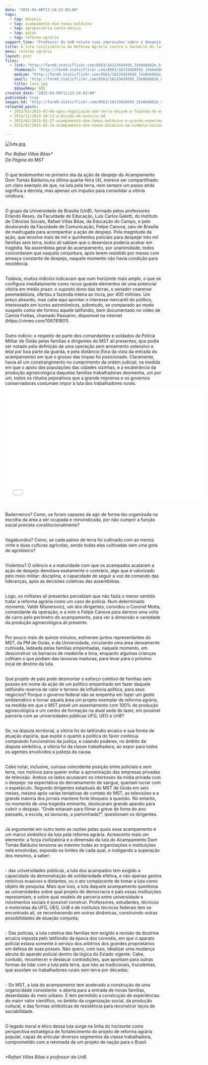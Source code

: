 ```yaml
---
date: "2015-03-08T11:14:23-03:00"
tags:
  - tag: despejo
  - tag: acampamento-dom-tomas-balduíno
  - tag: agropecuária-santa-mônica
  - tag: goiás
  - tag: reforma-agrária
support_line: "Professor da UnB relata suas impressões sobre o despejo do Acampamento Dom Tomás, em Corumbá (GO)."
title: A luta civilizatória da Reforma Agrária contra a barbárie do latifúndio
menu: reforma agrária
layout: post
files:
  - link: "http://farm9.staticflickr.com/8563/16133424593_15e8eb662e_b.jpg"
    thumbnail: "http://farm9.staticflickr.com/8563/16133424593_15e8eb662e_t.jpg"
    medium: "http://farm9.staticflickr.com/8563/16133424593_15e8eb662e_z.jpg"
    small: "http://farm9.staticflickr.com/8563/16133424593_15e8eb662e_n.jpg"
    title: luta.jpg
    $$hashKey: 0Q5
created_date: "2015-03-08T11:23:24-03:00"
published: true
images_hd: "http://farm9.staticflickr.com/8563/16133424593_15e8eb662e_n.jpg"
releated_posts:
  - 2015/03/2015-03-04-apos-negociacao-sem-terra-deixam-a-fazenda-de-eunicio-de-oliveira.md
  - 2014/11/2014-10-13-a-boiada-de-eunicio.md
  - 2015/02/2015-02-27-acampamento-dom-tomas-balduino-o-grande-experimento-agroecologico-ameacado-pelo-latifundio.md
  - 2015/02/2015-02-24-acampamento-dom-tomas-balduino-um-simbolo-nacional-da-luta-pela-reforma-agraria.md

---
```

<p><img alt="luta.jpg" src="http://farm9.staticflickr.com/8563/16133424593_15e8eb662e_b.jpg" /></p>

<p><em>Por <span style="line-height: 20.7999992370605px;">Rafael Villas B&ocirc;as*</span><br style="line-height: 20.7999992370605px;" />
Da P&aacute;gina do MST&nbsp;</em></p>

<p><br />
O que testemunhei no primeiro dia da a&ccedil;&atilde;o de despejo do Acampamento Dom Tom&aacute;s Baldu&iacute;no,na &uacute;ltima quarta-feira (4), merece ser compartilhado: um claro exemplo de que, na luta pela terra, nem sempre um passo atr&aacute;s significa a derrota, mas apenas um impulso para consolidar a vit&oacute;ria vindoura.</p>

<p><br />
O grupo da Universidade de Bras&iacute;lia (UnB), formado pelos professores Erlando Reses, da Faculdade de Educa&ccedil;&atilde;o, Luis Carlos Galetti, do Instituto de Ci&ecirc;ncias Sociais, Rafael Villas B&ocirc;as, da Educa&ccedil;&atilde;o do Campo, e pelo doutorando da Faculdade de Comunica&ccedil;&atilde;o, Felipe Canova, saiu de Bras&iacute;lia de madrugada para acompanhar a a&ccedil;&atilde;o de despejo. Pela magnitude da a&ccedil;&atilde;o, que envolve mais de mil e quinhentos policiais para despejar tr&ecirc;s mil fam&iacute;lias sem terra, todos ali sabiam que o desenlace poderia acabar em trag&eacute;dia. Na assembleia geral do acampamento, por unanimidade, todos concordaram que naquela conjuntura, ap&oacute;s terem resistido por meses com amea&ccedil;a constante de despejo, naquele momento n&atilde;o havia condi&ccedil;&atilde;o para resist&ecirc;ncia.</p>

<p><br />
Todavia, muitos ind&iacute;cios indicavam que num horizonte mais amplo, o que se configura imediatamente como recuo guarda elementos de uma potencial vit&oacute;ria em m&eacute;dio prazo: o suposto dono das terras, o senador cearense peemedebista, ofertou a fazenda inteira ao Incra, por 400 milh&otilde;es. Um pre&ccedil;o absurdo, mas cabe aqui apontar o interesse mercantil do pol&iacute;tico, interessado em lucros astron&ocirc;micos, sobretudo, se comparado ao modo suspeito como ele formou aquele latif&uacute;ndio, bem documentado no v&iacute;deo de Camila Freitas, chamado Passarim, dispon&iacute;vel na internet (https://vimeo.com/106781801).</p>

<p><br />
Outro ind&iacute;cio: o respeito de parte dos comandantes e soldados da Pol&iacute;cia Militar de Goi&aacute;s pelas fam&iacute;lias e dirigentes do MST ali presentes, que podia ser notado pela defini&ccedil;&atilde;o de uma opera&ccedil;&atilde;o sem armamento ostensivo e letal por boa parte da guarda, e pela dist&acirc;ncia (fora da vista da entrada do acampamento) em que o grosso das tropas foi posicionado. Claramente, havia ali um constrangimento no cumprimento da ordem judicial, na medida em que o apoio das popula&ccedil;&otilde;es das cidades vizinhas, e a exuber&acirc;ncia da produ&ccedil;&atilde;o agroecol&oacute;gica daquelas fam&iacute;lias trabalhadoras desmentia, um por um, todos os r&oacute;tulos pejorativos que a grande imprensa e os governos conservadoras costumam impor &agrave; luta dos trabalhadores rurais.</p>

<p><iframe allowfullscreen="" frameborder="0" height="360" src="//www.youtube.com/embed/76wSGrW7NqA" width="640"></iframe></p>

<p><br />
Baderneiros? Como, se foram capazes de agir de forma t&atilde;o organizada na escolha da &aacute;rea a ser ocupada e reinvindicada, por n&atilde;o cumprir a fun&ccedil;&atilde;o social prevista constitucionalmente?</p>

<p><br />
Vagabundos? Como, se cada palmo de terra foi cultivado com ao menos vinte e duas culturas agr&iacute;colas, sendo todas elas cultivadas sem uma gota de agrot&oacute;xico?</p>

<p><br />
Violentos? O sil&ecirc;ncio e a maturidade com que os acampados acataram a a&ccedil;&atilde;o de despejo denotava exatamente o contr&aacute;rio, algo que &eacute; valorizado pelo meio militar: disciplina, e capacidade de seguir a voz de comando das lideran&ccedil;as, ap&oacute;s as decis&otilde;es coletivas das assembleias.</p>

<p><br />
Logo, os militares ali presentes percebiam que n&atilde;o fazia o menor sentido tratar a reforma agr&aacute;ria como um caso de pol&iacute;cia. Num determinado momento, Valdir Misnerovicz, um dos dirigentes, convidou o Coronel Motta, comandante da opera&ccedil;&atilde;o, e a mim e Felipe Canova para darmos uma volta de carro pelo per&iacute;metro do acampamento, para ver a dimens&atilde;o e variedade da produ&ccedil;&atilde;o agroecol&oacute;gica ali presente.</p>

<p><br />
Por pouco mais de quinze minutos, estiveram juntos representantes do MST, da PM de Goi&aacute;s, e da Universidade, circulando uma &aacute;rea densamente cultivada, ladeada pelas fam&iacute;lias empenhadas, naquele momento, em desconstruir os barracos de madeirite e lona, enquanto algumas crian&ccedil;as colhiam o que podiam das lavouras maduras, para levar para o pr&oacute;ximo local de destino da luta.</p>

<p><br />
Que projeto de pa&iacute;s pode desmontar o esfor&ccedil;o coletivo de fam&iacute;lias sem posses em nome da a&ccedil;&atilde;o de um pol&iacute;tico empenhado em fazer daquele latif&uacute;ndio reserva de valor e terreno de influ&ecirc;ncia pol&iacute;tica, para seus neg&oacute;cios? Porque o governo federal n&atilde;o se empenha em fazer um gesto emblem&aacute;tico e tornar aquela &aacute;rea um projeto exemplar de reforma agr&aacute;ria, na medida em que o MST prev&ecirc; um assentamento com 100% de produ&ccedil;&atilde;o agroecol&oacute;gica e um centro de forma&ccedil;&atilde;o na atual sede de lazer, em poss&iacute;vel parceria com as universidades p&uacute;blicas UFG, UEG e UnB?</p>

<p><br />
Se, na disputa territorial, a vit&oacute;ria foi do latif&uacute;ndio arcaico e sua forma de atua&ccedil;&atilde;o esp&uacute;ria, que exp&otilde;e o quanto a pol&iacute;tica do favor continua comprando funcion&aacute;rios da justi&ccedil;a, e calando poderes, no &acirc;mbito da disputa simb&oacute;lica, a vit&oacute;ria foi da classe trabalhadora, ao expor para todos os agentes envolvidos a justeza da causa.</p>

<p><br />
Cabe notar, inclusive, curiosa coincidente posi&ccedil;&atilde;o entre policiais e sem terra, nos motivos para querer evitar a aproxima&ccedil;&atilde;o das empresas privadas de televis&atilde;o. Ambos os lados acusavam os interesses da m&iacute;dia privada com o despejo: na expectativa do derramamento de sangue, queriam lucrar com o espet&aacute;culo. Segundo dirigentes estaduais do MST de Goi&aacute;s em seis meses, mesmo ap&oacute;s varias tentativas de contato do MST, as televis&otilde;es e a grande maioria dos jornais manteve forte bloqueio &agrave; quest&atilde;o. No entanto, no momento de uma trag&eacute;dia eminente, deslocaram grande aparato para cobrir o despejo. &ldquo;Onde estavam para filmar a greve de fome do ano passado, a escola, as lavouras, a pamonhada?&rdquo;, questionam os dirigentes.</p>

<p><br />
J&aacute; argumentei em outro texto as raz&otilde;es pelas quais esse acampamento &eacute; um marco simb&oacute;lico da luta pela reforma agr&aacute;ria. Acrescento mais um elemento: a for&ccedil;a civilizat&oacute;ria e a dimens&atilde;o da luta do Acampamento Dom Tom&aacute;s Baldu&iacute;no tensiona ao m&aacute;ximo todas as organiza&ccedil;&otilde;es e institui&ccedil;&otilde;es nela envolvidas, expondo os limites de cada qual, e instigando a supera&ccedil;&atilde;o dos mesmos, a saber:</p>

<p><br />
-&nbsp;das universidades p&uacute;blicas, a luta dos acampados tem exigido a capacidade da demonstra&ccedil;&atilde;o de solidariedade efetiva, e n&atilde;o apenas gestos ret&oacute;ricos evasivos e distantes, ou o ato complacente de tomar a luta como objeto de pesquisa. Mais que isso, a luta daquele acampamento questiona as universidades sobre qual projeto de democracia e pa&iacute;s essas institui&ccedil;&otilde;es representam, e sobre qual modelo de parceria entre universidade e movimentos sociais &eacute; poss&iacute;vel construir. Professores, estudantes, t&eacute;cnicos e motoristas da UFG, UEG, UnB e de institutos t&eacute;cnicos federais tem se encontrado ali, se reconhecendo em outras din&acirc;micas, construindo outras possibilidades de atua&ccedil;&atilde;o conjunta;</p>

<p><br />
-&nbsp;Das pol&iacute;cias, a luta coletiva das fam&iacute;lias tem exigido a revis&atilde;o da doutrina arcaica imposta pelo latif&uacute;ndio da &eacute;poca dos coron&eacute;is, em que o aparato policial estava somente &agrave; servi&ccedil;o dos arb&iacute;trios dos grandes propriet&aacute;rios em defesa de suas posses. N&atilde;o quero, com isso, idealizar uma mudan&ccedil;a abruta do aparato policial dentro da l&oacute;gica do Estado vigente. Cabe, contudo, reconhecer e destacar contradi&ccedil;&otilde;es, que apontam para outras formas de lidar com a luta pela terra, que n&atilde;o as tradicionais, truculentas, que assolam os trabalhadores rurais sem terra por d&eacute;cadas;</p>

<p><br />
- Do MST, a luta do acampamento tem acelerado a constru&ccedil;&atilde;o de uma organicidade consistente &nbsp;e aberta para a entrada de novas fam&iacute;lias, deserdadas do meio urbano. E tem permitido a constru&ccedil;&atilde;o de experi&ecirc;ncias do maior valor cient&iacute;fico, no &acirc;mbito da organiza&ccedil;&atilde;o social, da produ&ccedil;&atilde;o cultural, e das formas simb&oacute;licas de resist&ecirc;ncia para reconstruir la&ccedil;os de sociabilidade.</p>

<p><br />
O legado moral e &eacute;tico dessa luta surge na linha do horizonte como perspectiva estrat&eacute;gica de fortalecimento do projeto de reforma agr&aacute;ria popular, capaz de articular diversos segmentos da classe trabalhadora, comprometido com a retomada de um projeto de na&ccedil;&atilde;o para o Brasil.</p>

<p><br />
<em>*Rafael Villas B&ocirc;as &eacute; professor da UnB.</em></p>
